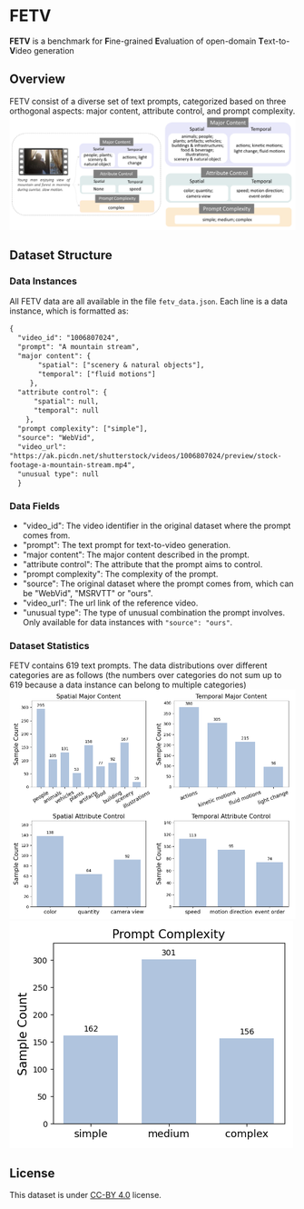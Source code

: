 # FETV

**FETV** is a benchmark for **F**ine-grained **E**valuation of open-domain **T**ext-to-**V**ideo generation

## Overview
FETV consist of a diverse set of text prompts, categorized based on three orthogonal aspects: major content, attribute control, and prompt complexity.
![](./Figures/categorization.png)

## Dataset Structure
### Data Instances
All FETV data are all available in the file `fetv_data.json`. Each line is a data instance, which is formatted as:
```
{
  "video_id": "1006807024", 
  "prompt": "A mountain stream", 
  "major content": {
       "spatial": ["scenery & natural objects"], 
       "temporal": ["fluid motions"]
     }, 
  "attribute control": {
      "spatial": null, 
      "temporal": null
    }, 
  "prompt complexity": ["simple"], 
  "source": "WebVid", 
  "video_url": "https://ak.picdn.net/shutterstock/videos/1006807024/preview/stock-footage-a-mountain-stream.mp4",
  "unusual type": null
  }
```
### Data Fields
* "video_id": The video identifier in the original dataset where the prompt comes from.
* "prompt": The text prompt for text-to-video generation.
* "major content": The major content described in the prompt.
* "attribute control": The attribute that the prompt aims to control.
* "prompt complexity": The complexity of the prompt.
* "source": The original dataset where the prompt comes from, which can be "WebVid", "MSRVTT" or "ours".
* "video_url": The url link of the reference video.
* "unusual type": The type of unusual combination the prompt involves. Only available for data instances with `"source": "ours"`.

### Dataset Statistics
FETV contains 619 text prompts. The data distributions over different categories are as follows (the numbers over categories do not sum up to 619 because a data instance can belong to multiple categories)
![](./Figures/content_attribute_statistics.png)
![](./Figures/complexity_statistics.png)

## License
This dataset is under [CC-BY 4.0](https://creativecommons.org/licenses/by/4.0/) license.

